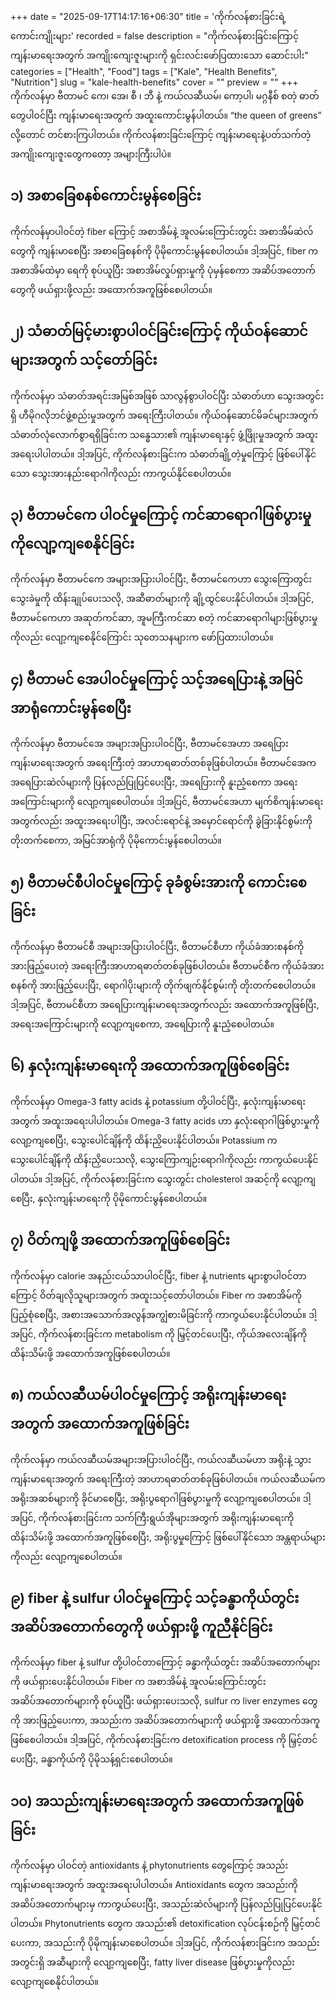 +++
date = "2025-09-17T14:17:16+06:30"
title = 'ကိုက်လန်စားခြင်းရဲ့ကောင်းကျိုးများ'
recorded = false
description = "ကိုက်လန်စားခြင်းကြောင့် ကျန်းမာရေးအတွက် အကျိုးကျေးဇူးများကို ရှင်းလင်းဖော်ပြထားသော ဆောင်းပါး"
categories = ["Health", "Food"]
tags = ["Kale", "Health Benefits", "Nutrition"]
slug = "kale-health-benefits"
cover = ""
preview = ""
+++
ကိုက်လန်မှာ ဗီတာမင် ကေ၊ အေ၊ စီ ၊ ဘီ နဲ့ ကယ်လဆီယမ်၊ ကော့ပါ၊ မဂ္ဂနီစ် စတဲ့ ဓာတ်တွေပါဝင်ပြီး ကျန်းမာရေးအတွက် အထူးကောင်းမွန်ပါတယ်။ “the queen of greens” လို့တောင် တင်စားကြပါတယ်။ ကိုက်လန်စားခြင်းကြောင့် ကျန်းမာရေးနဲ့ပတ်သက်တဲ့အကျိုးကျေးဇူးတွေကတော့ အများကြီးပါပဲ။

## ၁) အစာခြေစနစ်ကောင်းမွန်စေခြင်း
ကိုက်လန်မှာပါဝင်တဲ့ fiber ကြောင့် အစာအိမ်နဲ့ အူလမ်းကြောင်းတွင်း အစာအိမ်ဆဲလ်တွေကို ကျန်းမာစေပြီး အစာခြေစနစ်ကို ပိုမိုကောင်းမွန်စေပါတယ်။ ဒါ့အပြင်, fiber က အစာအိမ်ထဲမှာ ရေကို စုပ်ယူပြီး အစာအိမ်လှုပ်ရှားမှုကို ပုံမှန်စေကာ အဆိပ်အတောက်တွေကို ဖယ်ရှားဖို့လည်း အထောက်အကူဖြစ်စေပါတယ်။

## ၂) သံဓာတ်မြင့်မားစွာပါဝင်ခြင်းကြောင့် ကိုယ်ဝန်ဆောင်များအတွက် သင့်တော်ခြင်း
ကိုက်လန်မှာ သံဓာတ်အရင်းအမြစ်အဖြစ် သာလွန်စွာပါဝင်ပြီး သံဓာတ်ဟာ သွေးအတွင်းရှိ ဟီမိုဂလိုဘင်ဖွဲ့စည်းမှုအတွက် အရေးကြီးပါတယ်။ ကိုယ်ဝန်ဆောင်မိခင်များအတွက် သံဓာတ်လုံလောက်စွာရရှိခြင်းက သန္ဓေသား၏ ကျန်းမာရေးနှင့် ဖွံ့ဖြိုးမှုအတွက် အထူးအရေးပါပါတယ်။ ဒါ့အပြင်, ကိုက်လန်စားခြင်းက သံဓာတ်ချို့တဲ့မှုကြောင့် ဖြစ်ပေါ်နိုင်သော သွေးအားနည်းရောဂါကိုလည်း ကာကွယ်နိုင်စေပါတယ်။

## ၃) ဗီတာမင်ကေ ပါဝင်မှုကြောင့် ကင်ဆာရောဂါဖြစ်ပွားမှုကိုလျော့ကျစေနိုင်ခြင်း
ကိုက်လန်မှာ ဗီတာမင်ကေ အများအပြားပါဝင်ပြီး, ဗီတာမင်ကေဟာ သွေးကြောတွင်း သွေးခဲမှုကို ထိန်းချုပ်ပေးသလို, အဆီဓာတ်များကို ချို့ထွင်ပေးနိုင်ပါတယ်။ ဒါ့အပြင်, ဗီတာမင်ကေဟာ အဆုတ်ကင်ဆာ, အူမကြီးကင်ဆာ စတဲ့ ကင်ဆာရောဂါများဖြစ်ပွားမှုကိုလည်း လျော့ကျစေနိုင်ကြောင်း သုတေသနများက ဖော်ပြထားပါတယ်။

## ၄) ဗီတာမင် အေပါဝင်မှုကြောင့် သင့်အရေပြားနဲ့ အမြင်အာရုံကောင်းမွန်စေပြီး
ကိုက်လန်မှာ ဗီတာမင်အေ အများအပြားပါဝင်ပြီး, ဗီတာမင်အေဟာ အရေပြားကျန်းမာရေးအတွက် အရေးကြီးတဲ့ အာဟာရဓာတ်တစ်ခုဖြစ်ပါတယ်။ ဗီတာမင်အေက အရေပြားဆဲလ်များကို ပြန်လည်ပြုပြင်ပေးပြီး, အရေပြားကို နူးညံ့စေကာ အရေးအကြောင်းများကို လျော့ကျစေပါတယ်။ ဒါ့အပြင်, ဗီတာမင်အေဟာ မျက်စိကျန်းမာရေးအတွက်လည်း အထူးအရေးပါပြီး, အလင်းရောင်နဲ့ အမှောင်ရောင်ကို ခွဲခြားနိုင်စွမ်းကို တိုးတက်စေကာ, အမြင်အာရုံကို ပိုမိုကောင်းမွန်စေပါတယ်။

## ၅) ဗီတာမင်စီပါဝင်မှုကြောင့် ခုခံစွမ်းအားကို ကောင်းစေခြင်း
ကိုက်လန်မှာ ဗီတာမင်စီ အများအပြားပါဝင်ပြီး, ဗီတာမင်စီဟာ ကိုယ်ခံအားစနစ်ကို အားဖြည့်ပေးတဲ့ အရေးကြီးအာဟာရဓာတ်တစ်ခုဖြစ်ပါတယ်။ ဗီတာမင်စီက ကိုယ်ခံအားစနစ်ကို အားဖြည့်ပေးပြီး, ရောဂါပိုးများကို တိုက်ဖျက်နိုင်စွမ်းကို တိုးတက်စေပါတယ်။ ဒါ့အပြင်, ဗီတာမင်စီဟာ အရေပြားကျန်းမာရေးအတွက်လည်း အထောက်အကူဖြစ်ပြီး, အရေးအကြောင်းများကို လျော့ကျစေကာ, အရေပြားကို နူးညံ့စေပါတယ်။

## ၆) နှလုံးကျန်းမာရေးကို အထောက်အကူဖြစ်စေခြင်း
ကိုက်လန်မှာ Omega-3 fatty acids နဲ့ potassium တို့ပါဝင်ပြီး, နှလုံးကျန်းမာရေးအတွက် အထူးအရေးပါပါတယ်။ Omega-3 fatty acids ဟာ နှလုံးရောဂါဖြစ်ပွားမှုကို လျော့ကျစေပြီး, သွေးပေါင်ချိန်ကို ထိန်းညှိပေးနိုင်ပါတယ်။ Potassium က သွေးပေါင်ချိန်ကို ထိန်းညှိပေးသလို, သွေးကြောကျဉ်းရောဂါကိုလည်း ကာကွယ်ပေးနိုင်ပါတယ်။ ဒါ့အပြင်, ကိုက်လန်စားခြင်းက သွေးတွင်း cholesterol အဆင့်ကို လျော့ကျစေပြီး, နှလုံးကျန်းမာရေးကို ပိုမိုကောင်းမွန်စေပါတယ်။

## ၇) ဝိတ်ကျဖို့ အထောက်အကူဖြစ်စေခြင်း
ကိုက်လန်မှာ calorie အနည်းငယ်သာပါဝင်ပြီး, fiber နဲ့ nutrients များစွာပါဝင်တာကြောင့် ဝိတ်ချလိုသူများအတွက် အထူးသင့်တော်ပါတယ်။ Fiber က အစာအိမ်ကို ပြည့်စုံစေပြီး, အစားအသောက်အလွန်အကျွံစားမိခြင်းကို ကာကွယ်ပေးနိုင်ပါတယ်။ ဒါ့အပြင်, ကိုက်လန်စားခြင်းက metabolism ကို မြှင့်တင်ပေးပြီး, ကိုယ်အလေးချိန်ကို ထိန်းသိမ်းဖို့ အထောက်အကူဖြစ်စေပါတယ်။

## ၈) ကယ်လဆီယမ်ပါဝင်မှုကြောင့် အရိုးကျန်းမာရေးအတွက် အထောက်အကူဖြစ်ခြင်း
ကိုက်လန်မှာ ကယ်လဆီယမ်အများအပြားပါဝင်ပြီး, ကယ်လဆီယမ်ဟာ အရိုးနဲ့ သွားကျန်းမာရေးအတွက် အရေးကြီးတဲ့ အာဟာရဓာတ်တစ်ခုဖြစ်ပါတယ်။ ကယ်လဆီယမ်က အရိုးအဆစ်များကို ခိုင်မာစေပြီး, အရိုးပွရောဂါဖြစ်ပွားမှုကို လျော့ကျစေပါတယ်။ ဒါ့အပြင်, ကိုက်လန်စားခြင်းက သက်ကြီးရွယ်အိုများအတွက် အရိုးကျန်းမာရေးကို ထိန်းသိမ်းဖို့ အထောက်အကူဖြစ်စေပြီး, အရိုးပွမှုကြောင့် ဖြစ်ပေါ်နိုင်သော အန္တရာယ်များကိုလည်း လျော့ကျစေပါတယ်။

## ၉) fiber နဲ့ sulfur ပါဝင်မှုကြောင့် သင့်ခန္ဓာကိုယ်တွင်း အဆိပ်အတောက်တွေကို ဖယ်ရှားဖို့ ကူညီနိုင်ခြင်း
ကိုက်လန်မှာ fiber နဲ့ sulfur တို့ပါဝင်တာကြောင့် ခန္ဓာကိုယ်တွင်း အဆိပ်အတောက်များကို ဖယ်ရှားပေးနိုင်ပါတယ်။ Fiber က အစာအိမ်နဲ့ အူလမ်းကြောင်းတွင်း အဆိပ်အတောက်များကို စုပ်ယူပြီး ဖယ်ရှားပေးသလို, sulfur က liver enzymes တွေကို အားဖြည့်ပေးကာ, အသည်းက အဆိပ်အတောက်များကို ဖယ်ရှားဖို့ အထောက်အကူဖြစ်စေပါတယ်။ ဒါ့အပြင်, ကိုက်လန်စားခြင်းက detoxification process ကို မြှင့်တင်ပေးပြီး, ခန္ဓာကိုယ်ကို ပိုမိုသန့်ရှင်းစေပါတယ်။

## ၁၀) အသည်းကျန်းမာရေးအတွက် အထောက်အကူဖြစ်ခြင်း
ကိုက်လန်မှာ ပါဝင်တဲ့ antioxidants နဲ့ phytonutrients တွေကြောင့် အသည်းကျန်းမာရေးအတွက် အထူးအရေးပါပါတယ်။ Antioxidants တွေက အသည်းကို အဆိပ်အတောက်များမှ ကာကွယ်ပေးပြီး, အသည်းဆဲလ်များကို ပြန်လည်ပြုပြင်ပေးနိုင်ပါတယ်။ Phytonutrients တွေက အသည်း၏ detoxification လုပ်ငန်းစဉ်ကို မြှင့်တင်ပေးကာ, အသည်းကို ပိုမိုကျန်းမာစေပါတယ်။ ဒါ့အပြင်, ကိုက်လန်စားခြင်းက အသည်းအတွင်းရှိ အဆီများကို လျော့ကျစေပြီး, fatty liver disease ဖြစ်ပွားမှုကိုလည်း လျော့ကျစေနိုင်ပါတယ်။
